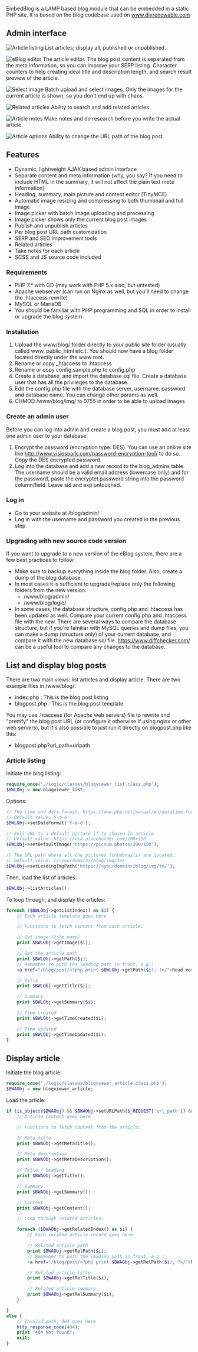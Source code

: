 EmbedBlog is a LAMP based blog module that can be embedded in a static PHP site. It is based on the blog codebase used on www.diyrenewable.com

## Admin interface

![Article listing](./readme_img/listing.png)
List articles; display all, published or unpublished.

![eBlog editor](./readme_img/edit.png)
The article editor. The blog post content is separated from the meta information, so you can improve your SERP listing. Character counters to help creating ideal title and description length, and search result preview of the article.

![Select image](./readme_img/select_image.png)
Batch upload and select images. Only the images for the current article is shown, so you don't end up with chaos.

![Related articles](./readme_img/article_related.png)
Ability to search and add related articles

![Article notes](./readme_img/article_notes.png)
Make notes and do research before you write the actual article.

![Article options](./readme_img/article_options.png)
Ability to change the URL path of the blog post.


## Features
* Dynamic, lightweight AJAX based admin interface
* Separate content and meta information (why, you say? If you need to include HTML in the summary, it will not affect the plain text meta information)
* Heading, summary, main picture and content editor (TinyMCE)
* Automatic image resizing and compressing to both thumbnail and full image
* Image picker with batch image uploading and processing
* Image picker shows only the current blog post images
* Publish and unpublish articles
* Per blog post URL path customization
* SERP and SEO improvement tools
* Related articles
* Take notes for each article
* SCSS and JS source code included

### Requirements
* PHP 7.* with GD (may work with PHP 5.x also, but untested)
* Apache webserver (can run on Nginx as well, but you'll need to change the .htaccess rewrite)
* MySQL or MariaDB
* You should be familiar with PHP programming and SQL in order to install or upgrade the blog system.

### Installation

1. Upload the www/blog/ folder directly to your public site folder (usually called www, public_html etc.). You should now have a blog folder located directly under the www root.
2. Rename or copy _htaccess to .htaccess
3. Rename or copy config.sample.php to config.php
4. Create a database, and import the database.sql file. Create a database user that has all the privileges to the database.
5. Edit the config.php file with the database server, username, password and database name. You can change other params as well.
6. CHMOD /www/blog/img/ to 0755 in order to be able to upload images

### Create an admin user
Before you can log into admin and create a blog post, you must add at least one admin user to your database:

1. Encrypt the password (encryption type: DES). You can use an online site like http://www.visiospark.com/password-encryption-tool/ to do so. Copy the DES encrypted password.
2. Log into the database and add a new record to the blog_admins table. The username should be a valid email address (lowercase only) and for the password, paste the encryptet password string into the password column/field. Leave sid and exp untouched.

### Log in
- Go to your website at /blog/admin/
- Log in with the username and password you created in the previous step

### Upgrading with new source code version
If you want to upgrade to a new version of the eBlog system, there are a few best practices to follow:
* Make sure to backup everything inside the blog folder. Also, create a dump of the blog database.
* In most cases it is sufficient to upgrade/replace only the following folders from the new version:
	* /www/blog/admin/
	* /www/blog/logic/
* In some cases, the database structure, config.php and .htaccess has been updated as well. Compare your current config.php and .htaccess file with the new. There are several ways to compare the database structure, but if you're familiar with MySQL queries and dump files, you can make a dump (structure only) of your current database, and compare it with the new database.sql file. https://www.diffchecker.com/ can be a useful tool to compare any changes to the database.

## List and display blog posts

There are two main views: list articles and display article. There are two example files in /www/blog/:
* index.php : This is the blog post listing
* blogpost.php : This is the blog post template

You may use .htaccess (for Apache web servers) file to rewrite and "prettify" the blog post URL (or configure it otherwise if using nginx or other web servers), but it's also possible to just run it directly on blogpost.php like this:
* blogpost.php?url_path=urlpath

### Article listing

Initiate the blog listing:

```php
require_once('./logic/classes/blogviewer_list.class.php');
$BWLObj = new blogviewer_list;
```

Options:
```php
// The time and date format, https://www.php.net/manual/en/datetime.formats.date.php
// Default value: Y-m-d
$BWLObj->setDateFormat('Y-m-d');

// Full URL to a default picture if to chosen in article
// Default value: https://via.placeholder.com/200x150
$BWLObj->setDefaultImage('https://picsum.photos/200/150');

// The URL path where all the pictures (thumbnails) are located.
// Default value: //<yourdomain>/blog/img/tn/
$BWLObj->setLeadingImgPath('https://<yourdomain>/blog/img/tn/');
```

Then, load the list of articles:
```php
$BWLObj->listArticles();
```

To loop through, and display the articles:
```php
foreach ($BWLObj->getListIndex() as $i) {
	// Each article template goes here

	// Functions to fetch content from each article:

	// Get image (file name)
	print $BWLObj->getImage($i);

	// Get the article path
	print $BWLObj->getPath($i);
	// Remember to puth the leading path in front, e.g.:
	<a href="/blog/post/<?php print $BWLObj->getPath($i); ?>/">Read more</a>

	// Title
	print $BWLObj->getTitle($i);

	// Summary
	print $BWLObj->getSummary($i);

	// Time created
	print $BWLObj->getTimeCreated($i);

	// Time updated
	print $BWLObj->getTimeUpdated($i);
}
```

## Display article

Initiate the blog article:

```php
require_once('./logic/classes/blogviewer_article.class.php');
$BWAObj = new blogviewer_article;
```

Load the article:
```php
if (is_object($BWAObj) && $BWAObj->setURLPath($_REQUEST['url_path']) && $BWAObj->loadArticle() && $BWAObj->loadRelated()) {
	// Article content goes here

	// Functions to fetch content from the article:

	// Meta title
	print $BWAObj->getMetaTitle();

	// Meta description
	print $BWAObj->getMetaDescription();

	// Title / heading
	print $BWAObj->getTitle();

	// Summary
	print $BWAObj->getSummary();

	// Content
	print $BWAObj->getContent();

	// Loop through related articles:

	foreach ($BWAObj->getRelatedIndex() as $i) {
		// Each related article record goes here

		// Related article path
		print $BWAObj->getRelPath($i);
		// Remember to puth the leading path in front, e.g.:
		<a href="/blog/post/<?php print $BWAObj->getRelPath($i); ?>/">Read more</a>

		// Related article title
		print $BWAObj->getRelTitle($i);

		// Related article summary
		print $BWAObj->getRelSummary($i);
	}

}
else {
	// Invalid path, 404 goes here
	http_response_code(404);
	print "404 Not found";
	exit;
}
```
